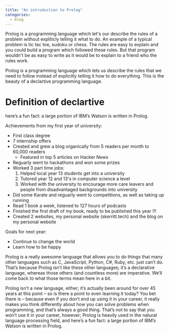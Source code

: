 ```yaml
---
title: "An introduction to Prolog"
categories:
  - blog
---
```


Prolog is a programming language which let's our describe the rules of a problem without expliticly telling it what to do. An example of a typical problem is tic tac toe, sudoku or chess. The rules are easy to explain and you could build a program which followed these rules. But that program wouldn't be as easy to write as it would be to explain to a friend who the rules work.

Prolog is a programming language which lets us describe the rules that we need to follow instead of explicitly telling it how to do everything. This is the beauty of a declartive programming language.

# Definition of declartive

here’s a fun fact: a large portion of IBM’s Watson is written in Prolog.

Achievements from my first year of university:
* First class degree
* 7 internship offers
* Created and grew a blog organically from 5 readers per month to 60,000 readers
  - Featured in top 5 articles on Hacker News
* Reguarly went to hackathons and won some prizes
* Worked 3 part time jobs:
  1. Helped local year 13 students get into a university
  2. Tutored year 12 and 13's in computer science a level
  3. Worked with the university to encourage more care leavers and people from disadvantaged backgrounds into university
* Did some Karate and reguarly went to competitions, as well as taking up running
* Read 1 book a week, listened to 127 hours of podcasts
* Finished the first draft of my book, ready to be published this year !!!
* Created 2 websites, my personal website (skerritt.tech) and the blog on my personal website

Goals for next year:

* Continue to change the world
* Learn how to be happy


Prolog is a really awesome language that allows you to do things that many other languages such as C, JavaScript, Python, C#, Ruby, etc. just can’t do. That’s because Prolog isn’t like these other languages; it’s a declarative language, whereas those others (and countless more) are imperative. We’ll come back to what those terms mean here in a bit.

Prolog isn’t a new language, either; it’s actually been around for over 45 years at this point – so is there a point to even learning it today? You bet there is – because even if you don’t end up using it in your career, it really makes you think differently about how you can solve problems when programming, and that’s always a good thing. That’s not to say that you won’t use it in your career, however; Prolog is heavily used in the natural language processing field, and here’s a fun fact: a large portion of IBM’s Watson is written in Prolog.